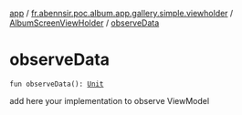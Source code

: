 [app](../../index.md) / [fr.abennsir.poc.album.app.gallery.simple.viewholder](../index.md) / [AlbumScreenViewHolder](index.md) / [observeData](./observe-data.md)

# observeData

`fun observeData(): `[`Unit`](https://kotlinlang.org/api/latest/jvm/stdlib/kotlin/-unit/index.html)

add here your implementation to observe ViewModel

